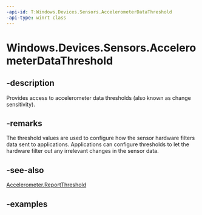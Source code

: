 ```yaml
---
-api-id: T:Windows.Devices.Sensors.AccelerometerDataThreshold
-api-type: winrt class
---
```


<!-- Class syntax.
public class AccelerometerDataThreshold 
-->

# Windows.Devices.Sensors.AccelerometerDataThreshold

## -description

Provides access to accelerometer data thresholds (also known as change sensitivity).

## -remarks

The threshold values are used to configure how the sensor hardware filters data sent to applications. Applications can configure thresholds to let the hardware filter out any irrelevant changes in the sensor data.

## -see-also

[Accelerometer.ReportThreshold](accelerometer_reportthreshold.md)

## -examples
